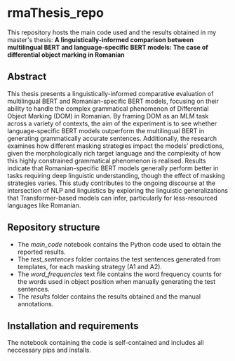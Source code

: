 # rmaThesis_repo
 
This repository hosts the main code used and the results obtained in my master's thesis: **A linguistically-informed comparison between multilingual BERT and language-specific BERT models: The case of differential object marking in Romanian**



## Abstract

This thesis presents a linguistically-informed comparative evaluation of multilingual BERT and Romanian-specific BERT models, focusing on their ability to handle the complex grammatical phenomenon of Differential Object Marking (DOM) in Romanian. By framing DOM as an MLM task across a variety of contexts, the aim of the experiment is to see whether language-specific BERT models outperform the multilingual BERT in generating grammatically accurate sentences. Additionally, the research examines how different masking strategies impact the models’ predictions, given the morphologically rich target language and the complexity of how this highly constrained grammatical phenomenon is realised. Results indicate that Romanian-specific BERT models generally perform better in tasks requiring deep linguistic understanding, though the effect of masking strategies varies. This study contributes to the ongoing discourse at the intersection of NLP and linguistics by exploring the linguistic generalizations that Transformer-based models can infer, particularly for less-resourced languages like Romanian.

## Repository structure

- The _main_code_ notebook contains the Python code used to obtain the reported results.
- The _test_sentences_ folder contains the test sentences generated from templates, for each masking strategy (A1 and A2).
- The _word_frequencies_ text file contains the word frequency counts for the words used in object position when manually generating the test sentences.
- The _results_ folder contains the results obtained and the manual annotations.

## Installation and requirements

The notebook containing the code is self-contained and includes all neccessary pips and installs.
